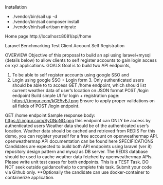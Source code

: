Installation
 - ./vendor/bin/sail up -d
 - ./vendor/bin/sail composer install
 - ./vendor/bin/sail artisan migrate

Home page http://localhost:8081/api/home

Laravel Benchmarking Test
Client Account Self Registration

OVERVIEW
Objective of this proposal to build an api using laravel+mysql (details below) to allow clients to self register accounts to gain login access on xyz applications.
GOALS
Goal is to build two API endpoints, 
1. To be able to self register accounts using google SSO and 
2. Login using google SSO + Login form 3. Only authenticated users should be able to to access GET /home endpoint, which should list current weather data of user’s location on JSON format
POST /login endpoint
Build simple UI for login + registration page: https://i.imgur.com/kGE5vEJ.png
Ensure to apply proper validations on all fields of POST /login endpoint.

GET /home endpoint
Sample response body: https://i.imgur.com/SyONqNG.png
this endpoint can ONLY be access by authenticated users
Weather data should be of the authenticated user’s location.
Weather data should be cached and retrieved from REDIS
For this demo, you can register yourself for a free account on openweathermap API.  openweathermap API documentation can be found here
SPECIFICATIONS
Candidates are expected to build both API endpoints using laravel (ver 8) repository design pattern and mysql as DB server. The REDIS database should be used to cache weather data fetched by openweathermap APIs. Please write unit test cases for both endpoints. This is a TEST Task. DO NOT seek outside guidance/help to complete this task. Submit your code via Github only.
**Optionally the candidate can use docker-container to containerize application.
